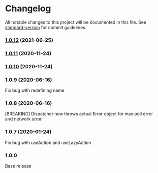 # Changelog

All notable changes to this project will be documented in this file. See [standard-version](https://github.com/conventional-changelog/standard-version) for commit guidelines.

### [1.0.12](https://github.com/shogunenterprises/promise-action-core/compare/v1.0.11...v1.0.12) (2021-06-25)



### [1.0.11](https://github.com/shogunenterprises/promise-action-core/compare/v1.0.10...v1.0.11) (2020-11-24)



### [1.0.10](https://github.com/shogunenterprises/promise-action-core/compare/v1.0.9...v1.0.10) (2020-11-24)



### 1.0.9 (2020-06-16)

Fix bug with redefining name

### 1.0.8 (2020-06-16)

[BREAKING] Dispatcher now throws actual Error object for max poll error and network error

### 1.0.7 (2020-01-24)

Fix bug with useAction and useLazyAction

### 1.0.0

Base release